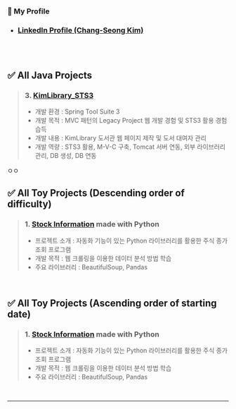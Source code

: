 ### 🎁 My Profile
- ### [LinkedIn Profile (Chang-Seong Kim)](https://www.linkedin.com/in/chang-seong-kim-7826142a0/)

<br>
<br>

## ✅ All Java Projects
> ### 3. [KimLibrary_STS3](https://github.com/Kim-src/KimLibrary_STS3)
> - 개발 환경 : Spring Tool Suite 3
> - 개발 목적 : MVC 패턴의 Legacy Project 웹 개발 경험 및 STS3 활용 경험 습득
> - 개발 내용 : KimLibrary 도서관 웹 페이지 제작 및 도서 대여자 관리
> - 개발 역량 : STS3 활용, M-V-C 구축, Tomcat 서버 연동, 외부 라이브러리 관리, DB 생성, DB 연동






ㅇㅇ
<!-- Contents -->
## ✅ All Toy Projects (Descending order of difficulty)
> ### 1. [Stock Information](https://github.com/Kim-src/Toy-Projects/tree/main/Python/Stock%20Information) made with Python
> - 프로젝트 소개 : 자동화 기능이 있는 Python 라이브러리를 활용한 주식 종가 조회 프로그램
> - 개발 목적 : 웹 크롤링을 이용한 데이터 분석 방법 학습
> - 주요 라이브러리 : BeautifulSoup, Pandas

<br>

## ✅ All Toy Projects (Ascending order of starting date)
> ### 1. [Stock Information](https://github.com/Kim-src/Toy-Projects/tree/main/Python/Stock%20Information) made with Python
> - 프로젝트 소개 : 자동화 기능이 있는 Python 라이브러리를 활용한 주식 종가 조회 프로그램
> - 개발 목적 : 웹 크롤링을 이용한 데이터 분석 방법 학습
> - 주요 라이브러리 : BeautifulSoup, Pandas

<br>

***

<br>
<br>
<br>
